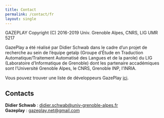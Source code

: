 ```yaml
---
title: Contact
permalink: /contact/fr
layout: single
---
```


GAZEPLAY Copyright (C) 2016-2019 Univ. Grenoble Alpes, CNRS, LIG UMR 5217

GazePlay a été réalisé par Didier Schwab dans le cadre d’un projet de recherche au sein de l’équipe getalp (Groupe d’Étude en Traduction Automatique/Traitement Automatisé des Langues et de la parole) du LIG (Laboratoire d’Informatique de Grenoble) dont les partenaire accadémiques sont l’Université Grenoble Alpes, le CNRS, Grenoble INP, l’INRIA.

Vous pouvez trouver une liste de développeurs GazePlay [ici](https://github.com/GazePlay/GazePlay/graphs/contributors).

## Contacts

__Didier Schwab__ : <didier.schwab@univ-grenoble-alpes.fr>  
__Gazeplay__ : <gazeplay.net@gmail.com>
